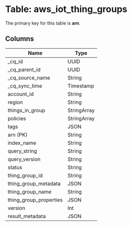# Table: aws_iot_thing_groups



The primary key for this table is **arn**.


## Columns
| Name          | Type          |
| ------------- | ------------- |
|_cq_id|UUID|
|_cq_parent_id|UUID|
|_cq_source_name|String|
|_cq_sync_time|Timestamp|
|account_id|String|
|region|String|
|things_in_group|StringArray|
|policies|StringArray|
|tags|JSON|
|arn (PK)|String|
|index_name|String|
|query_string|String|
|query_version|String|
|status|String|
|thing_group_id|String|
|thing_group_metadata|JSON|
|thing_group_name|String|
|thing_group_properties|JSON|
|version|Int|
|result_metadata|JSON|
